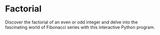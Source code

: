 # Factorial
Discover the factorial of an even or odd integer and delve into the fascinating world of Fibonacci series with this interactive Python program.
